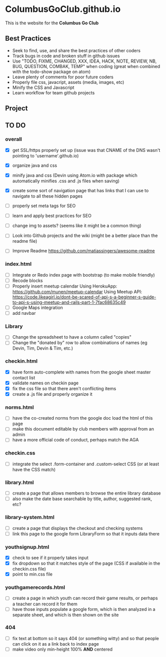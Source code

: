 # ColumbusGoClub.github.io

This is the website for the **Columbus Go Club**

## Best Practices

- Seek to find, use, and share the best practices of other coders
- Track bugs in code and broken stuff in github issues
- Use "TODO, FIXME, CHANGED, XXX, IDEA, HACK, NOTE, REVIEW, NB, BUG, QUESTION, COMBAK, TEMP" when coding (great when combined with the todo-show package on atom)
- Leave plenty of comments for poor future coders
- Properly file css, javacript, assets (media, images, etc)
- Minify the CSS and Javascript
- Learn workflow for team github projects


## Project



## TO DO  

### overall  
- [x] get SSL/https properly set up (issue was that CNAME of the DNS wasn't pointing to 'username'.github.io)
- [x] organize java and css
- [x] minify java and css (Devin using Atom.io with package which automatically minifies .css and .js files when saving)
- [x] create some sort of navigation page that has links that I can use to navigate to all these hidden pages
- [ ] properly set meta tags for SEO
- [ ] learn and apply best practices for SEO  
- [ ] change img to assets? (seems like it might be a common thing)
- [ ] Look into Github projects and the wiki (might be a better place than the readme file)
- [ ] Improve Readme
        https://github.com/matiassingers/awesome-readme


### index.html  
- [ ] Integrate or Redo index page with bootstrap (to make mobile friendly)
- [ ] Recode blocks
- [ ] Properly insert meetup calendar
  Using HerokuApp: https://github.com/munen/meetup-calendar
  Using Meetup API: https://code.likeagirl.io/dont-be-scared-of-api-s-a-beginner-s-guide-to-api-s-using-meetup-and-rails-part-1-7fac68635c49
- [ ] Google Maps integration
- [ ] add navbar

### Library
- [ ] Change the spreadsheet to have a column called "copies"
- [ ] Change the "donated by" row to allow combinations of names (eg Devin, Tim, Devin & Tim, etc.)

### checkin.html  
- [x] have form auto-complete with names from the google sheet master contact list
- [x] validate names on checkin page
- [x] fix the css file so that there aren't conflicting items
- [x] create a .js file and properly organize it  

### norms.html  
- [ ] have the co-created norms from the google doc load the html of this page
- [ ] make this document editable by club members with approval from an admin  
- [ ] have a more official code of conduct, perhaps match the AGA

### checkin.css
- [ ] integrate the select .form-container and .custom-select CSS (or at least have the CSS match)

### library.html
- [ ] create a page that allows members to browse the entire library database
- [ ] also make the date base searchable by title, author, suggested rank, etc?

### library-system.html
- [ ] create a page that displays the checkout and checking systems
- [ ] link this page to the google form LibraryForm so that it inputs data there

### youthsignup.html
- [x] check to see if it properly takes input
- [x] fix dropdown so that it matches style of the page (CSS if available in the checkin.css file)
- [x] point to min.css file

### youthgamerecords.html
- [ ] create a page in which youth can record their game results, or perhaps a teacher can record it for them
- [ ] have those inputs populate a google form, which is then analyzed in a separate sheet, and which is then shown on the site

### 404
- [ ] fix text at bottom so it says 404 (or something witty) and so that people can click on it as a link back to index page
- [ ] make video only min-height 100% **AND** centered
